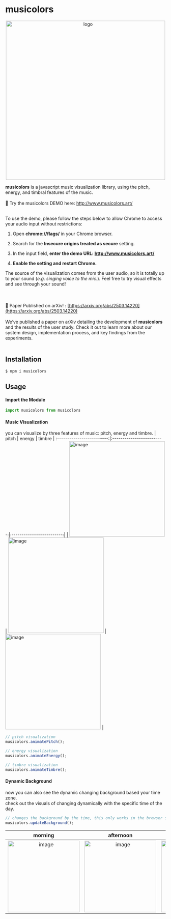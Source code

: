# musicolors
<p align="center">
<img width="500" alt="logo" src="https://github.com/user-attachments/assets/ac153cc7-1908-41b3-aad0-1fadf6dcb6d0">
</p>

**musicolors** is a javascript music visualization library, using the pitch, energy, and timbral features of the music.
<br><br>
🎁 Try the musicolors DEMO here: http://www.musicolors.art/
<br><br>

To use the demo, please follow the steps below to allow Chrome to access your audio input without restrictions:

1. Open **chrome://flags/** in your Chrome browser.

2. Search for the **Insecure origins treated as secure** setting.

3. In the input field, **enter the demo URL: http://www.musicolors.art/**

4. **Enable the setting and restart Chrome.**

The source of the visualization comes from the user audio, so it is totally up to your sound (*e.g. singing voice to the mic.*). Feel free to try visual effects and see through your sound!
<br><br>
<br><br>
📄 Paper Published on arXiv! : [https://arxiv.org/abs/2503.14220](https://arxiv.org/abs/2503.14220)
<br><br>
We’ve published a paper on arXiv detailing the development of **musicolors** and the results of the user study. Check it out to learn more about our system design, implementation process, and key findings from the experiments.
<br><br>
## Installation

```
$ npm i musicolors
```

## Usage


#### Import the Module
```javascript
import musicolors from musicolors
```


#### Music Visualization
you can visualize by three features of music: pitch, energy and timbre.
| pitch | energy | timbre | 
:-------------------------:|:-------------------------:|:-------------------------:|
| <img width="300" height="300" alt="image" src="https://github.com/ChungHaLee/musicolors/assets/59073612/f9594593-19f9-4d9b-928e-1da2b857c651"> |  <img width="300" height="300" alt="image" src="https://github.com/ChungHaLee/musicolors/assets/59073612/2cd0a4f6-f29f-42cc-b5d8-59810937d67b"> | <img width="300" height="300" alt="image" src="https://github.com/ChungHaLee/musicolors/assets/59073612/1a7e2e77-f1a4-4d6e-bbd4-3d3e703a10bc"> | 

```javascript
// pitch visualization
musicolors.animatePitch();

// energy visualization
musicolors.animateEnergy();

// timbre visualization
musicolors.animateTimbre();
```

#### Dynamic Background
now you can also see the dynamic changing background based your time zone.
<br>
check out the visuals of changing dynamically with the specific time of the day.
<br>

```javascript
// changes the background by the time, this only works in the browser settings.
musicolors.updateBackground();
```

| morning | afternoon | evening | night |
:-------------------------:|:-------------------------:|:-------------------------:|:-------------------------:|
| <img width="225" height="225" alt="image" src="https://github.com/ChungHaLee/musicolors/assets/59073612/c1c11986-edd1-48b0-b1e6-8b364aa9bf08"> |  <img width="225" height="225" alt="image" src="https://github.com/ChungHaLee/musicolors/assets/59073612/51317d15-4059-4931-a37b-04f7833367f8"> | <img width="225" height="225" alt="image" src="https://github.com/ChungHaLee/musicolors/assets/59073612/fab0e085-f779-448a-9eef-63ab8f5a0bd7"> | <img width="225" height="225" alt="image" src="https://github.com/ChungHaLee/musicolors/assets/59073612/36f0377e-eae2-49e9-a5f0-913cdb8db61f"> | 
